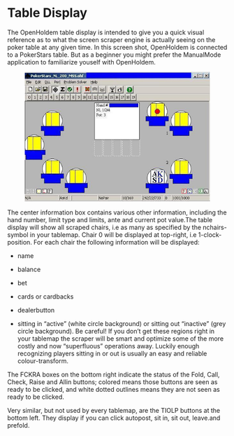 # Table Display

The OpenHoldem table display is intended to give you a quick visual
reference as to what the screen scraper engine is actually seeing on the
poker table at any given time. In this screen shot, OpenHoldem is
connected to a PokerStars table. But as a beginner you might prefer the
ManualMode application to familiarize youself with OpenHoldem.

<figure>
<img src="images/main_GUI.JPG" />
</figure>

The center information box contains various other information, including
the hand number, limit type and limits, ante and current pot value.The
table display will show all scraped chairs, i.e as many as specified by
the nchairs-symbol in your tablemap. Chair 0 will be displayed at
top-right, i.e 1-clock-position. For each chair the following
information will be displayed:

- name

- balance

- bet

- cards or cardbacks

- dealerbutton

- sitting in “active” (white circle background) or sitting out
  “inactive” (grey circle background). Be careful! If you don’t get
  these regions right in your tablemap the scraper will be smart and
  optimize some of the more costly and now “superfluous” operations
  away. Luckily enough recognizing players sitting in or out is usually
  an easy and reliable colour-transform.

The FCKRA boxes on the bottom right indicate the status of the Fold,
Call, Check, Raise and Allin buttons; colored means those buttons are
seen as ready to be clicked, and white dotted outlines means they are
not seen as ready to be clicked.

Very similar, but not used by every tablemap, are the TIOLP buttons at
the bottom left. They display if you can click autopost, sit in, sit
out, leave.and prefold.
